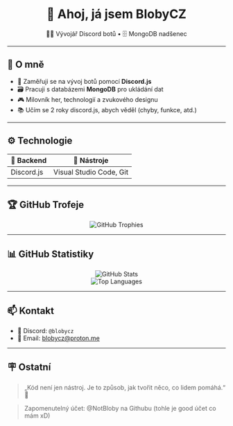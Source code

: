 <h1 align="center">👋 Ahoj, já jsem BlobyCZ</h1>
<p align="center">
  🧑‍💻 Vývojář Discord botů • 🗄️ MongoDB nadšenec
</p>

---

## 🧠 O mně

- 🔧 Zaměřuji se na vývoj botů pomocí **Discord.js**
- 🗃️ Pracuji s databázemi **MongoDB** pro ukládání dat
- 🎮 Milovník her, technologií a zvukového designu
- 📚 Učím se 2 roky discord.js, abych věděl (chyby, funkce, atd.)

---

## ⚙️ Technologie

| 🔌 Backend | 🧰 Nástroje |
|-------------|-------------|
| Discord.js | Visual Studio Code, Git |

---

## 🏆 GitHub Trofeje

<p align="center">
  <img src="https://github-profile-trophy.vercel.app/?username=Bloby22&theme=onedark&no-bg=true&margin-w=10&margin-h=10" alt="GitHub Trophies" />
</p>

---

## 📊 GitHub Statistiky

<p align="center">
  <img src="https://github-readme-stats.vercel.app/api?username=Bloby22&show_icons=true&theme=radical" alt="GitHub Stats" />
  <br />
  <img src="https://github-readme-stats.vercel.app/api/top-langs/?username=Bloby22&theme=radical" alt="Top Languages" />
</p>

---

## 📫 Kontakt

- 💬 Discord: `@blobycz`
- 📧 Email: [blobycz@proton.me](mailto:blobycz@proton.me)

---

## 🪧 Ostatní

> „Kód není jen nástroj. Je to způsob, jak tvořit něco, co lidem pomáhá.“ 🚀

> Zapomenutelný účet: @NotBloby na Githubu (tohle je good účet co mám xD)
